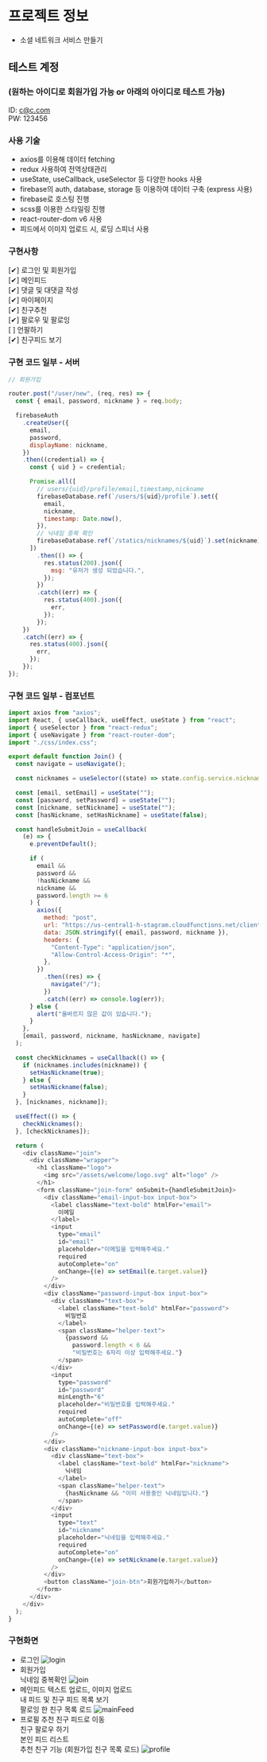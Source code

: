 # 프로젝트 정보

- 소셜 네트워크 서비스 만들기

## 테스트 계정

### (원하는 아이디로 회원가입 가능 or 아래의 아이디로 테스트 가능)

ID: c@c.com  
PW: 123456

### 사용 기술

- axios를 이용해 데이터 fetching
- redux 사용하여 전역상태관리
- useState, useCallback, useSelector 등 다양한 hooks 사용
- firebase의 auth, database, storage 등 이용하여 데이터 구축 (express 사용)
- firebase로 호스팅 진행
- scss를 이용한 스타일링 진행
- react-router-dom v6 사용
- 피드에서 이미지 업로드 시, 로딩 스피너 사용

### 구현사항

[✔] 로그인 및 회원가입  
[✔] 메인피드  
[✔] 댓글 및 대댓글 작성  
[✔] 마이페이지  
[✔] 친구추천  
[✔] 팔로우 및 팔로잉  
[ ] 언팔하기  
[✔] 친구피드 보기

### 구현 코드 일부 - 서버

```javascript
// 회원가입

router.post("/user/new", (req, res) => {
  const { email, password, nickname } = req.body;

  firebaseAuth
    .createUser({
      email,
      password,
      displayName: nickname,
    })
    .then((credential) => {
      const { uid } = credential;

      Promise.all([
        // users/{uid}/profile/email,timestamp,nickname
        firebaseDatabase.ref(`/users/${uid}/profile`).set({
          email,
          nickname,
          timestamp: Date.now(),
        }),
        // 닉네임 중복 확인
        firebaseDatabase.ref(`/statics/nicknames/${uid}`).set(nickname),
      ])
        .then(() => {
          res.status(200).json({
            msg: "유저가 생성 되었습니다.",
          });
        })
        .catch((err) => {
          res.status(400).json({
            err,
          });
        });
    })
    .catch((err) => {
      res.status(400).json({
        err,
      });
    });
});
```

### 구현 코드 일부 - 컴포넌트

```javascript
import axios from "axios";
import React, { useCallback, useEffect, useState } from "react";
import { useSelector } from "react-redux";
import { useNavigate } from "react-router-dom";
import "./css/index.css";

export default function Join() {
  const navigate = useNavigate();

  const nicknames = useSelector((state) => state.config.service.nicknames);

  const [email, setEmail] = useState("");
  const [password, setPassword] = useState("");
  const [nickname, setNickname] = useState("");
  const [hasNickname, setHasNickname] = useState(false);

  const handleSubmitJoin = useCallback(
    (e) => {
      e.preventDefault();

      if (
        email &&
        password &&
        !hasNickname &&
        nickname &&
        password.length >= 6
      ) {
        axios({
          method: "post",
          url: "https://us-central1-h-stagram.cloudfunctions.net/clientApi/user/new",
          data: JSON.stringify({ email, password, nickname }),
          headers: {
            "Content-Type": "application/json",
            "Allow-Control-Access-Origin": "*",
          },
        })
          .then((res) => {
            navigate("/");
          })
          .catch((err) => console.log(err));
      } else {
        alert("올바르지 않은 값이 있습니다.");
      }
    },
    [email, password, nickname, hasNickname, navigate]
  );

  const checkNicknames = useCallback(() => {
    if (nicknames.includes(nickname)) {
      setHasNickname(true);
    } else {
      setHasNickname(false);
    }
  }, [nicknames, nickname]);

  useEffect(() => {
    checkNicknames();
  }, [checkNicknames]);

  return (
    <div className="join">
      <div className="wrapper">
        <h1 className="logo">
          <img src="/assets/welcome/logo.svg" alt="logo" />
        </h1>
        <form className="join-form" onSubmit={handleSubmitJoin}>
          <div className="email-input-box input-box">
            <label className="text-bold" htmlFor="email">
              이메일
            </label>
            <input
              type="email"
              id="email"
              placeholder="이메일을 입력해주세요."
              required
              autoComplete="on"
              onChange={(e) => setEmail(e.target.value)}
            />
          </div>
          <div className="password-input-box input-box">
            <div className="text-box">
              <label className="text-bold" htmlFor="password">
                비밀번호
              </label>
              <span className="helper-text">
                {password &&
                  password.length < 6 &&
                  "비밀번호는 6자리 이상 입력해주세요."}
              </span>
            </div>
            <input
              type="password"
              id="password"
              minLength="6"
              placeholder="비밀번호를 입력해주세요."
              required
              autoComplete="off"
              onChange={(e) => setPassword(e.target.value)}
            />
          </div>
          <div className="nickname-input-box input-box">
            <div className="text-box">
              <label className="text-bold" htmlFor="nickname">
                닉네임
              </label>
              <span className="helper-text">
                {hasNickname && "이미 사용중인 닉네임입니다."}
              </span>
            </div>
            <input
              type="text"
              id="nickname"
              placeholder="닉네임을 입력해주세요."
              required
              autoComplete="on"
              onChange={(e) => setNickname(e.target.value)}
            />
          </div>
          <button className="join-btn">회원가입하기</button>
        </form>
      </div>
    </div>
  );
}
```

### 구현화면

- 로그인
  ![login](https://user-images.githubusercontent.com/84822384/224247070-edbe9a57-391e-4741-ac69-3bd4e2c0c504.PNG)
- 회원가입  
  닉네임 중복확인
  ![join](https://user-images.githubusercontent.com/84822384/224247061-bfd74e88-a5cf-4312-b803-a4f7f2cafc39.PNG)
- 메인피드
  텍스트 업로드, 이미지 업로드  
   내 피드 및 친구 피드 목록 보기  
   팔로잉 한 친구 목록 로드
  ![mainFeed](https://user-images.githubusercontent.com/84822384/224247072-b6c6750a-6ae4-4f60-9691-30ccd9b94e0a.PNG)
- 프로필
  추천 친구 피드로 이동  
   친구 팔로우 하기  
   본인 피드 리스트  
   추천 친구 기능 (회원가입 친구 목록 로드)
  ![profile](https://user-images.githubusercontent.com/84822384/224247080-8f515301-899b-4d8e-889d-643d8a2b439a.PNG)
